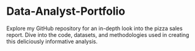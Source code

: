 # Data-Analyst-Portfolio
Explore my GitHub repository for an in-depth look into the pizza sales report. Dive into the code, datasets, and methodologies used in creating this deliciously informative analysis.
